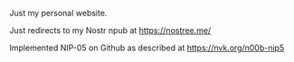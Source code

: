 Just my personal website.

Just redirects to my Nostr npub at https://nostree.me/

Implemented NIP-05 on Github as described at https://nvk.org/n00b-nip5
